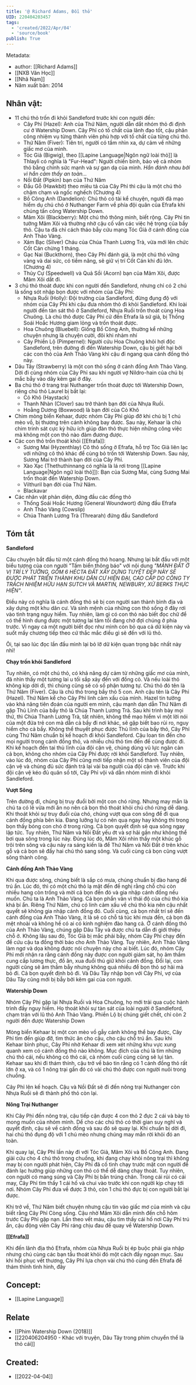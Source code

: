 ```yaml
---
title: '@ Richard Adams, Đồi thỏ'
UID: 220404203457
tags:
  - 'created/2022/Apr/04'
  - 'source/book'
publish: True
---
```


Metadata:

- author: [[Richard Adams]]
- [[NXB Văn Học]]
- [[Nhã Nam]]
- Năm xuất bản: 2014

## Nhân vật:
- 11 chú thỏ trốn đi khỏi Sandleford trước khi con người đến:
	- Cây Phỉ (Hazel): Anh của Thứ Năm, người dẫn dắt nhóm thỏ đi định cư ở Watership Down. Cây Phỉ có tố chất của lãnh đạo tốt, cậu phân công nhiệm vụ từng thành viên phù hợp với tố chất của từng chú thỏ.
	- Thứ Năm (Fiver): Tiên tri, người có tầm nhìn xa, dự cảm về những giấc mơ của mình.
	- Tóc Giả (Bigwig), theo [[Lapine Language|Ngôn ngữ loài thỏ]] là Thlayli có nghĩa là "Fur-Head": Người chiến binh, bảo vệ cả nhóm thỏ bằng chính sức mạnh và sự gan dạ của mình. *Hắn đánh nhau bởi vì hắn cảm thấy an toàn...*
	- Nồi Đất (Pipkin) bạn của Thứ Năm
	- Đầu Gỗ (Hawkbit) theo miêu tả của Cây Phỉ thì cậu là một chú thỏ chậm chạm và ngốc nghếch (Chương 4)
	- Bồ Công Anh (Dandelion): Chú thỏ có tài kể chuyện, người đã mạo hiểm dụ chú chó ở Nuthanger Farm về phía đội quân của Efrafa khi chúng tấn công Watership Down.
	- Mâm Xôi (Blackberry): Một chú thỏ thông minh, biết rộng. Cây Phỉ tin tưởng Mâm Xôi và thường nhờ cậu cố vấn các việc hệ trọng của bầy thỏ. Cậu ta đã chỉ cách tháo bẫy cứu mạng Tóc Giả ở cánh đồng của Anh Thảo Vàng.
	- Xám Bạc (Silver) Cháu của Chúa Thanh Lương Trà, vừa mới lên chức Cốt Cán chừng 1 tháng.
	- Gạc Nai (Buckthorn), theo Cây Phỉ đánh giá, là một chú thỏ vững vàng và dai sức, có tiềm năng, sẽ giữ vị trí Cốt Cán khi đủ lớn. (Chương 4)
	- Thủy Cự (Speedwell) và Quả Sồi (Acorn) bạn của Mâm Xôi, được Mâm Xôi dắt đi.
- 3 chú thỏ thoát được khi con người đến Sandleford, nhưng chỉ có 2 chú là sống sót nhập bọn được với nhóm của Cây Phỉ:
	- Nhựa Ruồi (Holly): Đội trưởng của Sandleford, đừng đụng độ với nhóm của Cây Phỉ khi cậu đưa nhóm thỏ đi khỏi Sandleford. Khi loài người đến tàn sát thỏ ở Sandleford, Nhựa Ruồi trốn thoát cùng Hoa Chuông. Là chú thỏ được Cây Phỉ cử đến Efrafa là sứ giả, bị Thống Soái Hoắc Hương giam lỏng và trốn thoát được.
	- Hoa Chuông (Bluebell): Giống Bồ Công Anh, thường kể những chuyện nhưng là chuyện cười, đôi khi nhảm nhí
	- Cây Phiền Lộ (Pimpernel): Người cứu Hoa Chuông khỏi hơi độc Sandleford, trên đường đi đến Watership Down, cậu bị giết hại bởi các con thỏ của Anh Thảo Vàng khi cậu đi ngang qua cánh đồng thỏ này.
- Dâu Tây (Strawberry) là một con thỏ sống ở cánh đồng Anh Thảo Vàng. Dời đi cùng nhóm của Cây Phỉ sau khi người vợ Nildro-hain của chú bị mắc bẫy vào dây kẽm gai ở đây.
- Ba chú thỏ ở trang trại Nuthanger trốn thoát được tới Watership Down, riêng chú thỏ Laurel bị bắt lại:
	- Cỏ Khô (Haystack)
	- Thanh Nhàn (Clover) sau trở thành bạn đời của Nhựa Ruồi.
	- Hoằng Dương (Boxwood) là bạn đời của Cỏ Khô
- Chim mòng biển Kehaar, được nhóm Cây Phỉ giúp đỡ khi chú bị 1 chú mèo vồ, bị thương trên cánh không bay được. Sau này, Kehaar là chú chim trinh sát cực kỳ hữu ích giúp đàn thỏ thực hiện những công việc mà không một con thỏ nào đảm đương được.
- Các con thỏ trốn thoát khỏi [[Efrafa]]:
	- Sương Mai (Hyzenthlay) Cô thỏ sống ở Efrafa, hỗ trợ Tóc Giả liên lạc với những cô thỏ khác để cùng bỏ trốn tới Watership Down. Sau này, Sương Mai trở thành bạn đời của Cây Phỉ.
	- Xào Xạc (Thethuthinnang có nghĩa là lá rơi trong [[Lapine Language|Ngôn ngữ loài thỏ]]): Bạn của Sương Mai, cùng Sương Mai trốn thoát đến Watership Down.
	- Vilthuril bạn đời của Thứ Năm. 
	- Blackavar
- Các nhân vật phản diện, đứng đầu các đồng thỏ
	- Thống Soái Hoắc Hương (General Woundwort) đứng đầu Efrafa
	- Anh Thảo Vàng (Cowslip)
	- Chúa Thanh Lương Trà (Threarah) đứng đầu Sandleford

## Tóm tắt

**Sandleford**

Câu chuyện bắt đầu từ một cánh đồng thỏ hoang. Nhưng lại bắt đầu với một biểu tượng của con người "Tấm biển thông báo" với nội dung *"MẢNH ĐẤT Ở VỊ TRÍ LÝ TƯỞNG, GỒM 6 HÉCTA ĐẤT XÂY DỰNG TUYỆT ĐẸP NÀY SẼ ĐƯỢC PHÁT TRIỂN THÀNH KHU DÂN CƯ HIỆN ĐẠI, CAO CẤP DO CÔNG TY TRÁCH NHIỆM HỮU HẠN SUTCH VÀ MARTIN, NEWBURY, XỨ BERKS THỰC HIỆN"*. 

Điều này có nghĩa là cánh đồng thỏ sẽ bị con người san thành bình địa và xây dựng một khu dân cư. Và sinh mệnh của những con thỏ sống ở đây rơi vào tình trạng nguy hiểm. Tuy nhiên, làm gì có con thỏ nào biết đọc chữ để có thể hình dung được một tương lai tăm tối đang chờ đợi chúng ở phía trước. Vì ngay cả một người biết đọc như mình còn bỏ qua cả dữ kiện này và suốt mấy chương tiếp theo cứ thắc mắc điều gì sẽ đến với lũ thỏ. 

Ôi, tại sao lúc đọc lần đầu mình lại bỏ lỡ dữ kiện quan trọng bậc nhất này nhỉ!

**Chạy trốn khỏi Sandleford**

Tuy nhiên, có một chú thỏ, có khả năng dự cảm từ những giấc mơ của mình, đã nhìn thấy một tương lai u tối sắp xảy đến với đồng cỏ. Và nếu loài thỏ không kịp dời đi, thì chúng cũng sẽ có số phận tương tự. Chú thỏ đó tên là Thứ Năm (Fiver). Cậu là chú thỏ trong bầy thỏ 5 con. Anh cậu tên là Cây Phỉ (Hazel). Thứ Năm kể cho Cây Phỉ linh cảm xấu của mình. Hazel tin tưởng vào khả năng tiên đoán của người em mình, cậu mạnh dạn dẫn Thứ Năm đi gặp Thủ Lĩnh của bầy thỏ là Chúa Thanh Lương Trà. Sau khi trình bày mọi thứ, thì Chúa Thanh Lương Trà, tất nhiên, không thể mạo hiểm vì một lời nói của một đứa trẻ con mà dẫn cả bầy đi nơi khác, sẽ gặp biết bao rủi ro, nguy hiểm cho cả bầy. Không thể thuyết phục được Thủ lĩnh của bầy thỏ, Cây Phỉ cùng Thứ Năm chuẩn bị kế hoạch đi khỏi Sandleford. Cậu loan tin đến cho mọi người trong cánh đồng thỏ, và nhiều chú thỏ tìm đến để cùng được đi. Khi kế hoạch đến tai thủ lĩnh của đội cận vệ, chúng dùng vũ lực ngăn cản cả bọn, không cho nhóm của Cây Phỉ được rời khỏi Sandleford. Tuy nhiên, vào lúc đó, nhóm của Cây Phỉ cũng mới tiếp nhận một số thành viên của đội cận vệ và chúng đủ sức đánh trả lại vài ba người của đội cận vệ. Trước khi đội cận vệ kéo đủ quân số tới, Cây Phỉ vội vã dẫn nhóm mình đi khỏi Sandleford. 

**Vượt Sông**

Trên đường đi, chúng bị truy đuổi bởi một con chó rừng. Nhưng may mắn là chú ta có lẽ vừa mới ăn no nên cả bọn thỏ thoát khỏi chú chó rừng dễ dàng. Khi thoát khỏi  sự truy đuổi của chó, chúng vượt qua con sông để đi qua cánh đồng phía bên kia. Đang lưỡng lự có nên qua ngay hay không thì trong bọn thấy bóng con chó ở trong rừng. Cả bọn quyết định sẽ qua sông ngay lập tức. Tuy nhiên, Thứ Năm và Nồi Đất yếu ớt và sợ hãi gần như không thể bơi qua sông trong lúc này. Đúng lúc đó, Mâm Xôi nhìn thấy một khúc gỗ trôi trên sông và cậu nảy ra sáng kiến là để Thứ Năm và Nồi Đất ở trên khúc gỗ và cả bọn sẽ đẩy hai chú thỏ sang sông. Và cuối cùng cả bọn cũng vượt sông thành công.

**Cánh đồng Anh Thảo Vàng**

Khi qua được sông, chúng biết là sắp có mưa, chúng chuẩn bị đào hang để trú ẩn. Lúc đó, thì có một chú thỏ lạ mặt đến đề nghị rằng chỗ chú còn nhiều hang còn trống và mời cả bọn đến đó và gia nhập cánh đồng nếu muốn. Chú ta là Anh Thảo Vàng. Cả bọn phẩn vân vì thái độ của chú thỏ kia khá bí ẩn. Riêng Thứ Năm, chú có linh cảm xấu về chú thỏ kia nên cậu nhất quyết sẽ không gia nhập cánh đồng đó. Cuối cùng, cả bọn nhất trí sẽ đến cánh đồng của Anh Thảo Vàng, ít là sẽ có chỗ tá túc khi mưa đến, cả bọn đã mệt nhoài và không hề có ai có kinh nghiệm đào hang cả. Ở cánh đồng thỏ của Anh Thảo Vàng, chúng gặp Dâu Tây và được chú ta dẫn đi giới thiệu chỗ ở. Không lâu sau đó, Tóc Giả bị mắc phải bẫy, nhóm Cây Phỉ chạy đến để cứu cậu ta đồng thời báo cho Anh Thảo Vàng. Tuy nhiên, Anh Thảo Vàng làm ngơ và dọa không được nói chuyện này cho ai biết. Lúc đó, nhóm Cây Phỉ mới nhận ra rằng cánh đồng này được con người giám sát, họ âm thầm cung cấp lương thực, đồ ăn, xua đuổi thú giữ khỏi cánh đồng. Đổi lại, con người cũng sẽ âm thầm bẫy nhưng không quá nhiều để bọn thỏ sợ hãi mà bỏ đi. Cả bọn quyết định bỏ đi. Và Dâu Tây nhập bọn với Cây Phỉ, vợ của Dâu Tây cũng mới bị bẫy bởi kẽm gai của con người.

**Watership Down**

Nhóm Cây Phỉ gặp lại Nhựa Ruồi và Hoa Chuông, họ mới trải qua cuộc hành trình đầy nguy hiểm. Họ thoát khỏi sự tàn sát của loài người ở Sandleford, chạm trán với lũ thỏ Anh Thảo Vàng. Phiền Lộ bị chúng giết chết, chỉ còn 2 người đến được Watership Down

Mòng biển Kehaar bị một con mèo vồ gẫy cánh không thể bay được, Cây Phỉ tìm đến giúp đỡ, tìm thức ăn cho cậu, cho cậu chỗ trú ẩn. Sau khi Kehaar bình phục, Cây Phỉ nhờ Kehaar đi xem xét những khu vực xung quanh xem có cánh đồng thỏ nào không. Mục đích của chú là tìm những chú thỏ cái, nếu không có thỏ cái, cả nhóm cuối cùng cũng sẽ lụi tàn. Kehaar sau khi đi thám thính, cậu trở về báo tin rằng có 1 cánh đồng thỏ rất lớn ở xa, và có 1 nông trại gần đó có vài chú thỏ được con người nuôi trong chuồng.

Cây Phỉ lên kế hoạch. Cậu và Nồi Đất sẽ đi đến nông trại Nuthanger còn Nhựa Ruồi sẽ đi thành phố thỏ còn lại. 

**Nông Trại Nuthanger**

Khi Cây Phỉ đến nông trại, cậu tiếp cận được 4 con thỏ 2 đực 2 cái và bày tỏ mong muốn của nhóm mình. Dể cho các chú thỏ có thời gian suy nghĩ và quyết định, cậu sẽ về cánh đồng và sau đó sẽ quay lại. Khi chuẩn bị dời đi, hai chú thỏ đụng độ với 1 chú mèo nhưng chúng may mắn rời khỏi đó an toàn.

Khi quay lại, Cây Phỉ lần này đi với Tóc Giả, Mâm Xôi và Bồ Công Anh. Đang giải cứu cho 4 chú thỏ trong chuồng, khi đang chạy khỏi nông trại thì không may bị con người phát hiện, Cây Phỉ đã cố tình chạy trước mặt con người để đánh lạc hướng giúp những con thỏ có thể dễ dàng chạy thoát. Tuy nhiên, con người có mang súng và Cây Phỉ bị bắn trúng chân. Trong cái rủi có cái may, Cây Phỉ tìm thấy 1 cái hố và chui vào trước khi con người kịp chạy tới nơi. Nhóm Cây Phỉ đưa về được 3 thỏ, còn 1 chú thỏ đực bị con người bắt lại được.

Khi trở về, Thứ Năm biết chuyện nhưng cậu tin vào giấc mơ của mình và cậu biết rằng Cây Phỉ Còng sống. Cậu nhờ Mâm Xôi dẫn mình đến chỗ hôm trước Cây Phỉ gặp nạn. Lần theo vết máu, cậu tìm thấy cái hố nơi Cây Phỉ trú ẩn, cậu động viên Cây Phỉ ráng chịu đau để quay về Watership Down. 

**[[Efrafa]]**

Khi đến lãnh địa thỏ Efrafa, nhóm của Nhựa Ruồi bị ép buộc phải gia nhập nhưng chú cùng các bạn tẩu thoát khỏi đó một cách đầy ngoạn mục. Sau khi hồi phục vết thương, Cây Phỉ lựa chọn vài chú thỏ cùng đến Efrafa để thám thính tình hình, đây 
## Concept:
- [[Lapine Language]]

## Relate
- [[Phim Watership Down (2018)]]
- [[220406204950 - Khác với truyện, Dâu Tây trong phim chuyển thể là thỏ cái]]
## Created:
- [[2022-04-04]]
